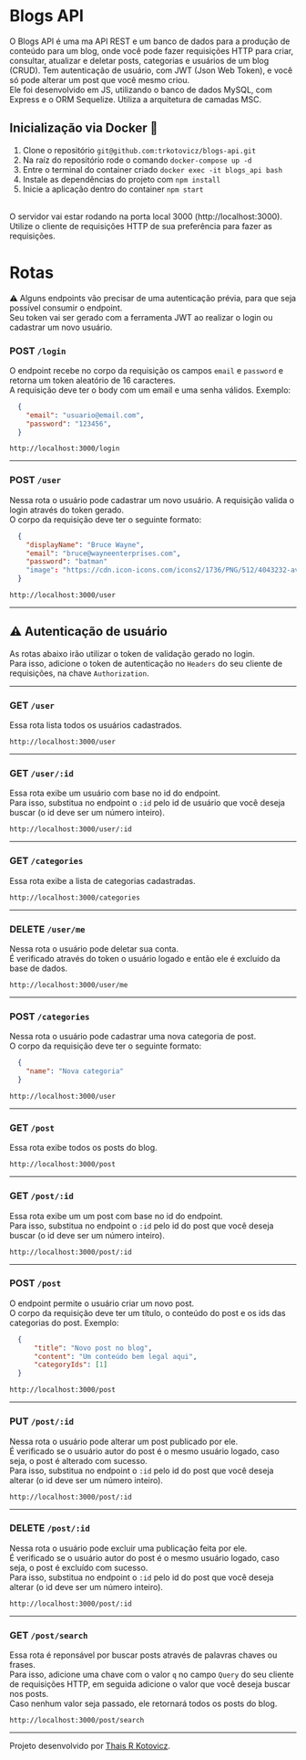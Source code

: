 # Blogs API

O Blogs API é uma ma API REST e um banco de dados para a produção de conteúdo para um blog, onde você pode fazer requisições HTTP para criar, consultar, atualizar e deletar posts, categorias e usuários de um blog (CRUD). Tem autenticação de usuário, com JWT (Json Web Token), e você só pode alterar um post que você mesmo criou.</br>
Ele foi desenvolvido em JS, utilizando o banco de dados MySQL, com Express e o ORM Sequelize. Utiliza a arquitetura de camadas MSC.</br>

## Inicialização via Docker 🐳

1. Clone o repositório `git@github.com:trkotovicz/blogs-api.git`
2. Na raíz do repositório rode o comando `docker-compose up -d`
3. Entre o terminal do container criado `docker exec -it blogs_api bash`
4. Instale as dependências do projeto com `npm install`
5. Inicie a aplicação dentro do container `npm start`
</br>
O servidor vai estar rodando na porta local 3000 (http://localhost:3000).</br>
Utilize o cliente de requisições HTTP de sua preferência para fazer as requisições.


# Rotas

⚠️ Alguns endpoints vão precisar de uma autenticação prévia, para que seja possível consumir o endpoint.</br>
Seu token vai ser gerado com a ferramenta JWT ao realizar o login ou cadastrar um novo usuário.


### POST `/login`

O endpoint recebe no corpo da requisição os campos `email` e `password` e retorna um token aleatório de 16 caracteres.</br>
A requisição deve ter o body com um email e uma senha válidos. Exemplo:
```json
  {
    "email": "usuario@email.com",
    "password": "123456",
  }
  ```
`http://localhost:3000/login`

---

### POST `/user`

Nessa rota o usuário pode cadastrar um novo usuário. A requisição valida o login através do token gerado.</br>
O corpo da requisição deve ter o seguinte formato:
```json
  {
    "displayName": "Bruce Wayne",
    "email": "bruce@wayneenterprises.com",
    "password": "batman"
    "image": "https://cdn.icon-icons.com/icons2/1736/PNG/512/4043232-avatar-batman-comics-hero_113278.png"
  }
 ```
`http://localhost:3000/user`

---

## ⚠️ Autenticação de usuário

As rotas abaixo irão utilizar o token de validação gerado no login.</br>
Para isso, adicione o token de autenticação no `Headers` do seu cliente de requisições, na chave `Authorization`.</br>

---

### GET `/user`

Essa rota lista todos os usuários cadastrados.</br>

`http://localhost:3000/user`
</br>

---

### GET `/user/:id`

Essa rota exibe um usuário com base no id do endpoint.</br>
Para isso, substitua no endpoint o `:id` pelo id de usuário que você deseja buscar (o id deve ser um número inteiro).

`http://localhost:3000/user/:id`
</br>

---

### GET `/categories`

Essa rota exibe a lista de categorias cadastradas.</br>

`http://localhost:3000/categories`
</br>

---

### DELETE `/user/me`

Nessa rota o usuário pode deletar sua conta.</br>
É verificado através do token o usuário logado e então ele é excluído da base de dados.

`http://localhost:3000/user/me`

---

### POST `/categories`

Nessa rota o usuário pode cadastrar uma nova categoria de post.</br>
O corpo da requisição deve ter o seguinte formato:
```json
  {
    "name": "Nova categoria"
  }
  ```
`http://localhost:3000/user`

---

### GET `/post`

Essa rota exibe todos os posts do blog.</br>

`http://localhost:3000/post`
</br>

---

### GET `/post/:id`

Essa rota exibe um um post com base no id do endpoint.</br>
Para isso, substitua no endpoint o `:id` pelo id do post que você deseja buscar (o id deve ser um número inteiro).

`http://localhost:3000/post/:id`
</br>

---

### POST `/post`

O endpoint permite o usuário criar um novo post.</br>
O corpo da requisição deve ter um título, o conteúdo do post e os ids das categorias do post. Exemplo:
```json
  {
	  "title": "Novo post no blog",
	  "content": "Um conteúdo bem legal aqui",
	  "categoryIds": [1]
  }
```
`http://localhost:3000/post`

---

### PUT `/post/:id`

Nessa rota o usuário pode alterar um post publicado por ele.</br>
É verificado se o usuário autor do post é o mesmo usuário logado, caso seja, o post é alterado com sucesso.</br>
Para isso, substitua no endpoint o `:id` pelo id do post que você deseja alterar (o id deve ser um número inteiro).

`http://localhost:3000/post/:id`

---

### DELETE `/post/:id`

Nessa rota o usuário pode excluir uma publicação feita por ele.</br>
É verificado se o usuário autor do post é o mesmo usuário logado, caso seja, o post é excluído com sucesso.</br>
Para isso, substitua no endpoint o `:id` pelo id do post que você deseja alterar (o id deve ser um número inteiro).

`http://localhost:3000/post/:id`

---

### GET `/post/search`

Essa rota é reponsável por buscar posts através de palavras chaves ou frases.</br>
Para isso, adicione uma chave com o valor `q` no campo `Query` do seu cliente de requisições HTTP, em seguida adicione o valor que você deseja buscar nos posts.</br>
Caso nenhum valor seja passado, ele retornará todos os posts do blog.

`http://localhost:3000/post/search`

---

Projeto desenvolvido por [Thais R Kotovicz](https://www.linkedin.com/in/thaiskotovicz/).
</br>

